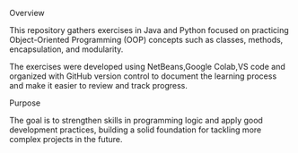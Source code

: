 Overview

This repository gathers exercises in Java and Python focused on practicing Object-Oriented Programming (OOP) concepts such as classes, methods, encapsulation, and modularity.

The exercises were developed using NetBeans,Google Colab,VS code and organized with GitHub version control to document the learning process and make it easier to review and track progress.

Purpose

The goal is to strengthen skills in programming logic and apply good development practices, building a solid foundation for tackling more complex projects in the future.
